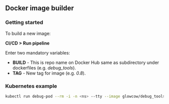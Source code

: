 ## Docker image builder

### Getting started
To build a new image:

**CI/CD > Run pipeline**

Enter two mandatory variables:

* **BUILD** - This is repo name on Docker Hub same as subdirectory under dockerfiles (e.g. *debug_tools*).
* **TAG** - New tag for image (e.g. *0.8*).

### Kubernetes example
```bash
kubectl run debug-pod --rm -i -n <ns> --tty --image glowcow/debug_tools:0.8 -- /bin/bash
```
